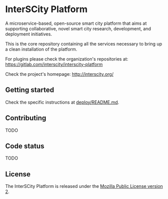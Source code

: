 # InterSCity Platform

A microservice-based, open-source smart city platform that aims at supporting collaborative, novel smart city research, development, and deployment initiatives.

This is the core repository containing all the services necessary to bring up a clean installation of the platform.

For plugins please check the organization's repositories at: https://gitlab.com/interscity/interscity-platform

Check the project's homepage: http://interscity.org/

## Getting started

Check the specific instructions at [deploy/README.md](deploy/README.md).

## Contributing

TODO

## Code status

TODO

## License

The InterSCity Platform is released under the [Mozilla Public License version 2](https://www.mozilla.org/en-US/MPL/2.0/).
